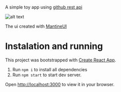 A simple toy app using [github rest api](https://docs.github.com/en/rest?apiVersion=2022-11-28)

![alt text]([https://github.com/adcw/github-viewer/blob/master/previews/1.png])

The ui created with [MantineUI](https://mantine.dev/)


# Instalation and running

This project was bootstrapped with [Create React App](https://github.com/facebook/create-react-app).

1. Run `npm i` to install all dependencies
2. Run `npm start` to start dev server.

Open [http://localhost:3000](http://localhost:3000) to view it in your browser.

